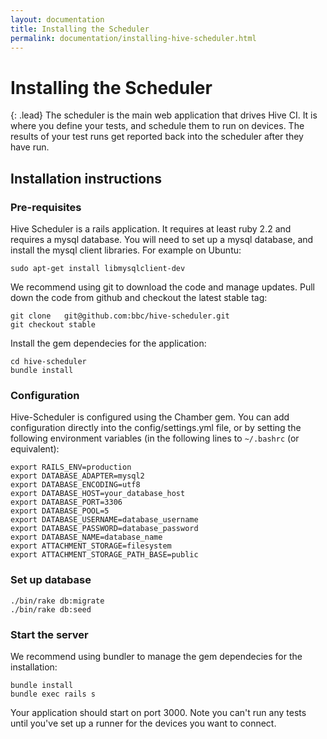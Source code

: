 ```yaml
---
layout: documentation
title: Installing the Scheduler
permalink: documentation/installing-hive-scheduler.html
---
```


# Installing the Scheduler

{: .lead}
The scheduler is the main web application that drives Hive CI. It is where you
define your tests, and schedule them to run on devices. The results of your
test runs get reported back into the scheduler after they have run.

## Installation instructions

### Pre-requisites

Hive Scheduler is a rails application. It requires at least ruby 2.2 and
requires a mysql database. You will need to set up a mysql database, and install
the mysql client libraries. For example on Ubuntu:

    sudo apt-get install libmysqlclient-dev

We recommend using git to download the code and manage updates. Pull down the
code from github and checkout the latest stable tag:

    git clone	git@github.com:bbc/hive-scheduler.git
    git checkout stable

Install the gem dependecies for the application:

    cd hive-scheduler
    bundle install

### Configuration

Hive-Scheduler is configured using the Chamber gem. You can add configuration directly
into the config/settings.yml file, or by setting the following environment variables (in
the following lines to `~/.bashrc` (or equivalent):

    export RAILS_ENV=production
    export DATABASE_ADAPTER=mysql2
    export DATABASE_ENCODING=utf8
    export DATABASE_HOST=your_database_host
    export DATABASE_PORT=3306
    export DATABASE_POOL=5
    export DATABASE_USERNAME=database_username
    export DATABASE_PASSWORD=database_password
    export DATABASE_NAME=database_name
    export ATTACHMENT_STORAGE=filesystem
    export ATTACHMENT_STORAGE_PATH_BASE=public

### Set up database

    ./bin/rake db:migrate
    ./bin/rake db:seed

### Start the server

We recommend using bundler to manage the gem dependecies for the installation:

    bundle install
    bundle exec rails s

Your application should start on port 3000. Note you can't run any tests until
you've set up a runner for the devices you want to connect.



